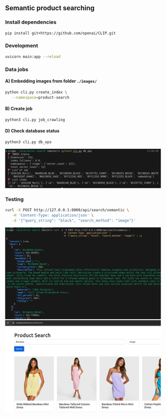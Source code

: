 ## Semantic product searching


### Install dependencies

```bash
pip install git+https://github.com/openai/CLIP.git
```

### Development

```bash
uvicorn main:app --reload
```

### Data jobs

#### A) Embedding images from folder `./images/`

```bash
python cli.py create_index \
   --namespace=product-search
```

#### B) Create job

```bash
python3 cli.py job_crawling
```

#### D) Check database status

```bash
python3 cli.py db_ops
```

![](./docs/cli-database-ops.png)

### Testing

```bash
curl -X POST http://127.0.0.1:8000/api/search/semantic \
   -H 'Content-Type: application/json' \
   -d '{"query_string": "black", "search_method": "image"}'
```

![](./docs/search.png)
![](./docs/search-front.png)